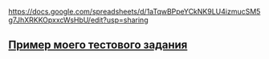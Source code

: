 
<html>
 <head>
  <meta http-equiv="Content-Type" content="Пример моих тест кейсов; charset=utf-8">
  <title>https://docs.google.com/spreadsheets/d/1aTqwBPpeYCkNK9LU4izmucSM5g7JhXRKKOpxxcWsHbU/edit?usp=sharing</title>
  <base target="_blank">
 </head>
 <body>
  <p><a href="1.html">https://docs.google.com/spreadsheets/d/1aTqwBPpeYCkNK9LU4izmucSM5g7JhXRKKOpxxcWsHbU/edit?usp=sharing</a></p>
 </body>
</html>

[Пример моего тестового задания](https://docs.google.com/spreadsheets/d/1aTqwBPpeYCkNK9LU4izmucSM5g7JhXRKKOpxxcWsHbU/edit?usp=sharing)
--------------------------------------------------------------
